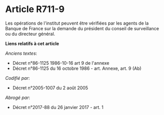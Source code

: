 # Article R711-9

Les opérations de l'institut peuvent être vérifiées par les agents de la Banque de France sur la demande du président du
conseil de surveillance ou du directeur général.

**Liens relatifs à cet article**

_Anciens textes_:

  - Décret n°86-1125 1986-10-16 art 9 de l'annexe
  - Décret n°86-1125 du 16 octobre 1986 - art. Annexe, art. 9 (Ab)

_Codifié par_:

  - Décret n°2005-1007 du 2 août 2005

_Abrogé par_:

  - Décret n°2017-88 du 26 janvier 2017 - art. 1
